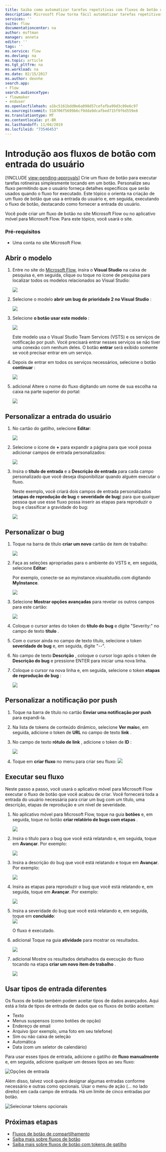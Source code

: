 ```yaml
---
title: Saiba como automatizar tarefas repetitivas com fluxos de botão que usam entrada do usuário | Microsoft Docs
description: Microsoft Flow torna fácil automatizar tarefas repetitivas. Seus fluxos podem até mesmo pegar a entrada do usuário ao executar uma tarefa repetitiva.
services: ''
suite: flow
documentationcenter: na
author: msftman
manager: anneta
editor: ''
tags: ''
ms.service: flow
ms.devlang: na
ms.topic: article
ms.tgt_pltfrm: na
ms.workload: na
ms.date: 02/15/2017
ms.author: deonhe
search.app:
- Flow
search.audienceType:
- flowmaker
- enduser
ms.openlocfilehash: a1bc5161bdd0e6a098d57cefafba99d3c89e6c97
ms.sourcegitcommit: 510706f5699b6cf9dda9dcafbed715f9f6d559e8
ms.translationtype: MT
ms.contentlocale: pt-BR
ms.lasthandoff: 11/04/2019
ms.locfileid: "73546453"
---
```

# <a name="introducing-button-flows-with-user-input"></a>Introdução aos fluxos de botão com entrada do usuário
[!INCLUDE [view-pending-approvals](includes/cc-rebrand.md)]
Crie um fluxo de botão para executar tarefas rotineiras simplesmente tocando em um botão. Personalize seu fluxo permitindo que o usuário forneça detalhes específicos que serão usados quando o fluxo for executado. Este tópico o orienta na criação de um fluxo de botão que usa a entrada do usuário e, em seguida, executando o fluxo de botão, destacando como fornecer a entrada do usuário.

Você pode criar um fluxo de botão no site Microsoft Flow ou no aplicativo móvel para Microsoft Flow. Para este tópico, você usará o site.

### <a name="prerequisites"></a>Pré-requisitos
* Uma conta no site Microsoft Flow.

## <a name="open-the-template"></a>Abrir o modelo
1. Entre no site do [Microsoft Flow](https://flow.microsoft.com), insira o **Visual Studio** na caixa de pesquisa e, em seguida, clique ou toque no ícone de pesquisa para localizar todos os modelos relacionados ao Visual Studio:
   
    ![](./media/button-flow-with-user-input-tokens/1.png)  
2. Selecione o modelo **abrir um bug de prioridade 2 no Visual Studio** :
   
    ![](./media/button-flow-with-user-input-tokens/2.png)  
3. Selecione **o botão usar este modelo** :
   
    ![](./media/button-flow-with-user-input-tokens/3.png)  
   
    Este modelo usa o Visual Studio Team Services (VSTS) e os serviços de notificação por push. Você precisará entrar nesses serviços se não tiver uma conexão com nenhum deles. O botão **entrar** será exibido somente se você precisar entrar em um serviço.
4. Depois de entrar em todos os serviços necessários, selecione o botão **continuar** :
   
    ![](./media/button-flow-with-user-input-tokens/4.png)  
5. adicional Altere o nome do fluxo digitando um nome de sua escolha na caixa na parte superior do portal:
   
    ![](./media/button-flow-with-user-input-tokens/5.png)

## <a name="customize-the-user-input"></a>Personalizar a entrada do usuário
1. No cartão do gatilho, selecione **Editar**:
   
    ![](./media/button-flow-with-user-input-tokens/6.png)  
2. Selecione o ícone de **+** para expandir a página para que você possa adicionar campos de entrada personalizados:
   
    ![](./media/button-flow-with-user-input-tokens/7.png)
3. Insira o **título de entrada** e a **Descrição de entrada** para cada campo personalizado que você deseja disponibilizar quando alguém executar o fluxo.  
   
    Neste exemplo, você criará dois campos de entrada personalizados (**etapas de reprodução de bug** e **severidade de bug**) para que qualquer pessoa que use esse fluxo possa inserir as etapas para reproduzir o bug e classificar a gravidade do bug:  
   
    ![](./media/button-flow-with-user-input-tokens/8.png)

## <a name="customize-the-bug"></a>Personalizar o bug
1. Toque na barra de título **criar um novo** cartão de item de trabalho:
   
    ![](./media/button-flow-with-user-input-tokens/9.png)  
2. Faça as seleções apropriadas para o ambiente do VSTS e, em seguida, selecione **Editar**:
   
    Por exemplo, conecte-se ao myinstance.visualstudio.com digitando **MyInstance**.
   
    ![](./media/button-flow-with-user-input-tokens/10.png)  
3. Selecione **Mostrar opções avançadas** para revelar os outros campos para este cartão:
   
    ![](./media/button-flow-with-user-input-tokens/11.png)  
4. Coloque o cursor antes do token do **título do bug** e digite "Severity:" no campo de texto **título** .
5. Com o cursor ainda no campo de texto título, selecione o token **severidade de bug** e, em seguida, digite "--".  
6. No campo de texto **Descrição** , coloque o cursor logo após o token de **Descrição do bug** e pressione ENTER para iniciar uma nova linha.
7. Coloque o cursor na nova linha e, em seguida, selecione o token **etapas de reprodução de bug** :
   
    ![](./media/button-flow-with-user-input-tokens/12.png)

## <a name="customize-the-push-notification"></a>Personalizar a notificação por push
1. Toque na barra de título no cartão **Enviar uma notificação por push** para expandi-la.
2. Na lista de tokens de conteúdo dinâmico, selecione **Ver mais**e, em seguida, adicione o token de **URL** no campo de texto **link** .
3. No campo de texto **rótulo de link** , adicione o token de **ID** :
   
    ![](./media/button-flow-with-user-input-tokens/13.png)  
4. Toque em **criar fluxo** no menu para criar seu fluxo: ![](./media/button-flow-with-user-input-tokens/14.png)  

## <a name="run-your-flow"></a>Executar seu fluxo
Neste passo a passo, você usará o aplicativo móvel para Microsoft Flow executar o fluxo de botão que você acabou de criar. Você fornecerá toda a entrada do usuário necessária para criar um bug com um título, uma descrição, etapas de reprodução e um nível de severidade.  

1. No aplicativo móvel para Microsoft Flow, toque na guia **botões** e, em seguida, toque no botão **criar relatório de bugs com etapas** .
   
    ![](./media/button-flow-with-user-input-tokens/runmt1.png)  
2. Insira o título para o bug que você está relatando e, em seguida, toque em **Avançar**. Por exemplo:
   
    ![](./media/button-flow-with-user-input-tokens/runmt2.png)  
3. Insira a descrição do bug que você está relatando e toque em **Avançar**. Por exemplo:
   
    ![](./media/button-flow-with-user-input-tokens/runmt3.png)  
4. Insira as etapas para reproduzir o bug que você está relatando e, em seguida, toque em **Avançar**. Por exemplo:
   
    ![](./media/button-flow-with-user-input-tokens/runmt3-1.png)  
5. Insira a severidade do bug que você está relatando e, em seguida, toque em **concluído**:  
    ![](./media/button-flow-with-user-input-tokens/runmt3-2.png)  
   
    O fluxo é executado.
6. adicional Toque na guia **atividade** para mostrar os resultados.
   
    ![](./media/button-flow-with-user-input-tokens/runmt5.png)  
7. adicional Mostre os resultados detalhados da execução do fluxo tocando na etapa **criar um novo item de trabalho** .
   
    ![](./media/button-flow-with-user-input-tokens/runmt6.png)


## <a name="use-different-input-types"></a>Usar tipos de entrada diferentes

Os fluxos de botão também podem aceitar tipos de dados avançados. Aqui está a lista de tipos de entrada de dados que os fluxos de botão aceitam: 

- Texto
- Menus suspensos (como botões de opção)
- Endereço de email
- Arquivo (por exemplo, uma foto em seu telefone)
- Sim ou não caixa de seleção
- Automática
- Data (com um seletor de calendário)

Para usar esses tipos de entrada, adicione o gatilho de **fluxo manualmente** e, em seguida, adicione qualquer um desses tipos ao seu fluxo:

![Opções de entrada](media/button-flow-with-user-input-tokens/input-options.png)

Além disso, talvez você queira designar algumas entradas conforme necessário e outras como opcionais. Usar o menu de ação (... no lado direito) em cada campo de entrada. Há um limite de cinco entradas por botão.

![Selecionar tokens opcionais](media/button-flow-with-user-input-tokens/required-optional.png)

## <a name="next-steps"></a>Próximas etapas
* [Fluxos de botão de compartilhamento](share-buttons.md)
* [Saiba mais sobre fluxos de botão](introduction-to-button-flows.md)  
* [Saiba mais sobre fluxos de botão com tokens de gatilho](introduction-to-button-trigger-tokens.md)  

